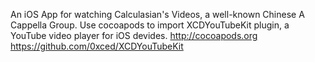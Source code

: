 An iOS App for watching Calculasian's Videos, a well-known Chinese A Cappella Group.
Use cocoapods to import XCDYouTubeKit plugin, a YouTube video player for iOS devides.
http://cocoapods.org
https://github.com/0xced/XCDYouTubeKit
